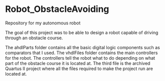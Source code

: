 # Robot_ObstacleAvoiding
Repository for my autonomous robot

The goal of this project was to be able to design a robot capable of driving through an obstacle course.

The ahdlParts folder contains all the basic digital logic components such as comparators that I used.
The vhdlFiles folder contains the main controllers for the robot. The controllers tell the robot what to do depending on what part of the obstacle course it is located at. 
The third file is the archived Quartus II project where all the files required to make the project run are located at. 
